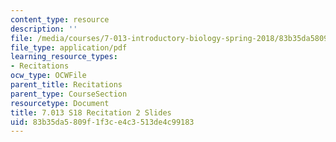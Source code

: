 ```yaml
---
content_type: resource
description: ''
file: /media/courses/7-013-introductory-biology-spring-2018/83b35da5809f1f3ce4c3513de4c99183_MIT7_013s18Rec2_slides.pdf
file_type: application/pdf
learning_resource_types:
- Recitations
ocw_type: OCWFile
parent_title: Recitations
parent_type: CourseSection
resourcetype: Document
title: 7.013 S18 Recitation 2 Slides
uid: 83b35da5-809f-1f3c-e4c3-513de4c99183
---
```


